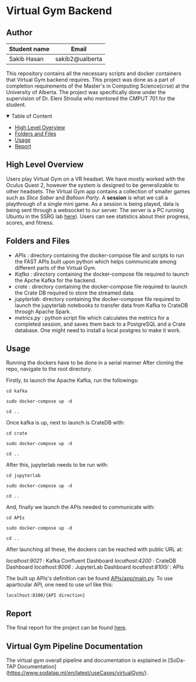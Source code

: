 # Virtual Gym Backend 

## Author
|Student name|     Email      |
|------------|---------------|
|   Sakib Hasan   |  sakib2@ualberta  |

This repository contains all the necessary scripts and docker containers that Virtual Gym backend requires. This project was done as a part of completion
requirements of the  Master's in Computing Science(crse) at the University of Alberta. The project was specifically done under the supervision
of Dr. Eleni Stroulia who mentored the CMPUT 701 for the student.

<details open="open">
<summary>Table of Content</summary>

- [High Level Overview](#about)
- [Folders and Files](#folders)
- [Usage](#usage)
- [Report](#report)

</details>

## High Level Overview

Users play Virtual Gym on a VR headset. We have mostly worked with the Oculus Quest 2, however the system is designed to be generalizable to other headsets. 
The Virtual Gym app contains a collection of smaller games such as *Slice Saber* and *Balloon Party*. A **session** is what we call a playthrough of 
a single mini game. As a session is being played, data is being sent through a websocket to our server. The server is a PC running Ubuntu in the SSRG lab 
[here](http://129.128.184.214)). Users can see statistics about their progress, scores, and fitness.

## Folders and Files
- _APIs_ : directory containing the docker-compose file and scripts to run the FAST APIs built upon python which helps communicate among different parts of the Virtual Gym.
- _Kafka_ : directory containing the docker-compose file required to launch the Apche Kafka for the backend.
- _crate_ : directory containing the docker-compose file required to launch the Crate DB required to store the streamed data.
- _jupyterlab_: directory containing the docker-compose file required to launch the jupyterlab notebooks to transfer data from Kafka to CrateDB through Apache Spark.
- _metrics.py_ : python script file which calculates the metrics for a completed session, and saves them back to a PostgreSQL and a Crate database. One might need to install a local postgres to make it work.

## Usage

Running the dockers have to be done in a serial manner After cloning the repo, navigate to the root directory. 

Firstly, to launch the Apache Kafka, run the followings:

`cd kafka`

`sudo docker-compose up -d`

`cd ..`

Once kafka is up, next to launch is CrateDB with:

`cd crate`

`sudo docker-compose up -d`

`cd ..`

After this, jupyterlab needs to be run with:

`cd jupyterlab`

`sudo docker-compose up -d`

`cd ..`

And, finally we launch the APIs needed to communicate with:

`cd APIs`

`sudo docker-compose up -d`

`cd ..`

After launching all these, the dockers can be reached with public URL at:

_localhost:9021_ : Kafka Confluent Dashboard
_localhost:4200_ : CrateDB Dashboard
_localhost:8006_ : JupyterLab Dashboard
_locahost:8100/_ : APIs

The built up APIs's definition can be found [APIs/app/main.py](here). To use aparticular API, one need to use url like this:

`localhost:8100/{API direction}`

## Report

The final report for the project can be found [here](here).

## Virtual Gym Pipeline Documentation

The virtual gym overall pipeline and documentation is explained in [SoDa-TAP Documentation] (https://www.sodatap.ml/en/latest/useCases/virtualGym/).
